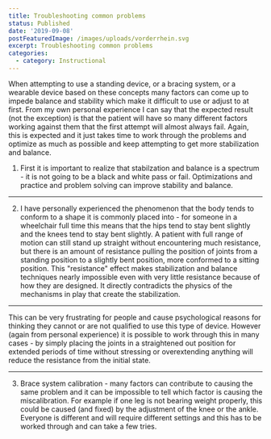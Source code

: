 ```yaml
---
title: Troubleshooting common problems
status: Published
date: '2019-09-08'
postFeaturedImage: /images/uploads/vorderrhein.svg
excerpt: Troubleshooting common problems
categories:
  - category: Instructional
---
```

When attempting to use a standing device, or a bracing system, or a wearable device based on these concepts many factors can come up to impede balance and stability which make it difficult to use or adjust to at first. From my own personal experience I can say that the expected result (not the exception) is that the patient will have so many different factors working against them that the first attempt will almost always fail. Again, this is expected and it just takes time to work through the problems and optimize as much as possible and keep attempting to get more stabilization and balance.

1. First it is important to realize that stabilzation and balance is a spectrum - it is not going to be a black and white pass or fail. Optimizations and practice and problem solving can improve stability and balance.

___

2. I have personally experienced the phenomenon that the body tends to conform to a shape it is commonly placed into - for someone in a wheelchair full time this means that the hips tend to stay bent slightly and the knees tend to stay bent slightly. A patient with full range of motion can still stand up straight without encountering much resistance, but there is an amount of resistance pulling the position of joints from a standing position to a slightly bent position, more conformed to a sitting position. This "resistance" effect makes stabilization and balance techniques nearly impossible even with very little resistance because of how they are designed. It directly contradicts the physics of the mechanisms in play that create the stabilization. 

___ 

This can be very frustrating for people and cause psychological reasons for thinking they cannot or are not qualified to use this type of device. However (again from personal experience) it is possible to work through this in many cases - by simply placing the joints in a straightened out position for extended periods of time without stressing or overextending anything will reduce the resistance from the initial state. 

___

3. Brace system calibration - many factors can contribute to causing the same problem and it can be impossible to tell which factor is causing the miscalibration. For example if one leg is not bearing weight properly, this could be caused (and fixed) by the adjustment of the knee or the ankle. Everyone is different and will require different settings and this has to be worked through and can take a few tries.
